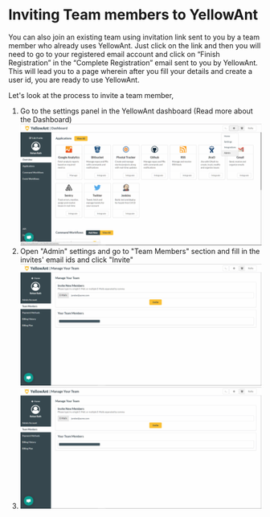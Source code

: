 # Inviting Team members to YellowAnt

You can also join an existing team using invitation link sent to you by a team member who already uses YellowAnt. Just click on the link and then you will need to go to your registered email account and click on “Finish Registration” in the “Complete Registration” email sent to you by YellowAnt. This will lead you to a page wherein after you fill your details and create a user id, you are ready to use YellowAnt.

Let's look at the process to invite a team member,

1. Go to the settings panel in the YellowAnt dashboard \(Read more about the Dashboard\)![](/assets/Invite1.png)
2. Open "Admin" settings and go to "Team Members" section and fill in the invites' email ids and click "Invite"![](/assets/Invite2.png)
3. ![](/assets/Invite2.png)





